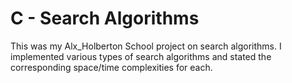 # C - Search Algorithms

This was my Alx_Holberton School project on search algorithms. I implemented various types of search algorithms and stated the corresponding space/time complexities for each.
